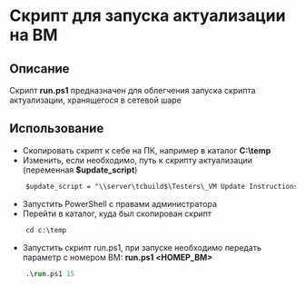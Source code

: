 # Cкрипт для запуска актуализации на ВМ

## Описание
Скрипт **run.ps1** предназначен для облегчения запуска скрипта актуализации, хранящегося в сетевой шаре

## Использование
- Скопировать скрипт к себе на ПК, например в каталог **C:\temp**
- Изменить, если необходимо, путь к скрипту актуализации (переменная **$update_script**)
```ps
    $update_script = "\\server\tcbuild$\Testers\_VM Update Instructions\10.09.2021 RELEASE\10.09.2021 RELEASE.ps1"
```
- Запустить PowerShell с правами администратора
- Перейти в каталог, куда был скопирован скрипт
```ps
    cd c:\temp
```
- Запустить скрипт run.ps1, при запуске необходимо передать параметр с номером ВМ: **run.ps1 <НОМЕР_ВМ>**
```ps
    .\run.ps1 15
```